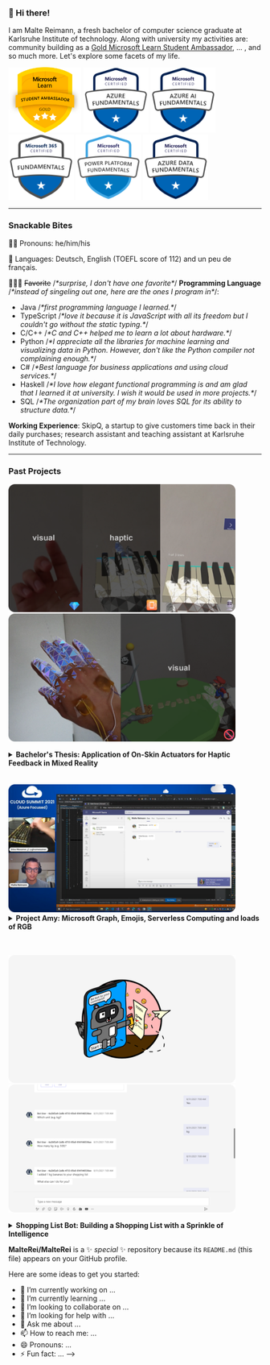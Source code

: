 ### 👋 Hi there!
I am Malte Reimann, a fresh bachelor of computer science graduate at Karlsruhe Institute of technology. Along with university my activities are: community building as a <a href="https://studentambassadors.microsoft.com/en-US/profile/56292">Gold Microsoft Learn Student Ambassador</a>, ... , and so much more. Let's explore some facets of my life.

<a href="https://studentambassadors.microsoft.com/en-US/profile/56292"><img src="assets/badges/mlsa_gold.png" height="130px" width="auto" alt="Microsoft Learn Student Ambassador badge" /></a>
<a href="https://www.credly.com/badges/1f8180af-b439-4b43-bc6a-6b6e83849222/public_url"><img src="assets/badges/microsoft-certified-azure-fundamentals.png" height="130px" width="auto" alt="Microsoft Azure Fundamentals (AZ-900) Certification badge" /></a>
<a href="https://www.credly.com/badges/1f8180af-b439-4b43-bc6a-6b6e83849222/public_url"><img src="assets/badges/microsoft-certified-azure-ai-fundamentals.png" height="130px" width="auto" alt="Microsoft Azure AI Fundamentals (AI-900) Certification badge" /></a>
<a href="https://www.credly.com/badges/73384916-8088-4547-a6a2-14c6ef9c9f61/public_url"><img src="assets/badges/microsoft-365-certified-fundamentals.png" height="130px" width="auto" alt="Microsoft 365 Certified Fundamentals (MS-900) Certification badge" /></a>
<a href="https://www.credly.com/badges/829deac1-9b67-4dd8-a789-6333f266a775/public_url"><img src="assets/badges/microsoft-certified-power-platform-fundamentals.png" height="130px" width="auto" alt="Microsoft Power Platform Fundamentals (PL-900) Certification badge" /></a>
<a href="https://www.credly.com/badges/6939ffc3-9af9-4384-8656-6f6f72867e26/public_url"><img src="assets/badges/microsoft-certified-azure-data-fundamentals.png" height="130px" width="auto" alt="Microsoft Azure Data Fundamentals (DP-900) Certification badge" /></a>

---

### Snackable Bites
👦🏽 Pronouns: he/him/his

💬 Languages: Deutsch, English (TOEFL score of 112) and un peu de français.

👨🏽‍💻 ~~Favorite~~ /*\*surprise, I don't have one favorite\**/ **Programming Language** /*\*instead of singeling out one, here are the ones I program in\**/:

 * Java /*\*first programming language I learned.\**/
 * TypeScript /*\*love it because it is JavaScript with all its freedom but I couldn't go without the static typing.\**/
 * C/C++ /*\*C and C++ helped me to learn a lot about hardware.\**/
 * Python /*\*I appreciate all the libraries for machine learning and visualizing data in Python. However, don't like the Python compiler not complaining enough.\**/
 * C# /*\*Best language for business applications and using cloud services.\**/
 * Haskell /*\*I love how elegant functional programming is and am glad that I learned it at university. I wish it would be used in more projects.\**/
 * SQL /*\*The organization part of my brain loves SQL for its ability to structure data.\**/

**Working Experience**: SkipQ, a startup to give customers time back in their daily purchases; research assistant and teaching assistant at Karlsruhe Institute of Technology.

---

### Past Projects

<img src="assets/projects/screenshots/mixed-reality-piano.png" height="254px" width="auto" alt="Screenshots of mixed reality piano application with haptic feedback, visual piano tutorial and piano recorder to investigate learning rate." /> <img src="assets/projects/screenshots/mixed-reality-game.png" height="254px" width="auto" alt="Screenshots of mixed reality game application left with haptic feedback when holographic character walks on players hand and left without haptics." />
<details>
<summary><b>Bachelor's Thesis: Application of On-Skin Actuators for Haptic Feedback in Mixed Reality</b></summary>
  <b>Technologies</b>: Unity, Mixed Reality Toolkit, HoloLens 2, C#, C, PCB design, 3D printing, ESP32 microcontroller, Python for data analysis
  <br>
  <b>Further Links</b>: <img src="assets/icons/github.svg" height="16px" width="auto" alt="GitHub icon"/> <a href="https://github.com/MalteRei/KIT-bachelor-thesis-piano">Piano Application Repo</a>, <img src="assets/icons/github.svg" height="16px" width="auto" alt="GitHub icon"/> <a href="https://github.com/MalteRei/KIT-bachelor-thesis-game">Game Repo</a>
 <br>
  <p>For my bachelor's thesis I developed and evaluated two mixed reality applications. The first application is a virtual piano learning environment in which learning through a visual tutorial or a haptic tutorial that vibrates the finger to press the next piano key with. In the second application the player has to help a character across holographic floating islands. The canyon between the islands are to wide for the character to jump by itself. Through hand tracking the player can bridge the gap with their hand. One variation of the game allows the player to feel the steps of the character walking across the players hand. Both applications run on a HoloLens 2, borrowed from <a href="https://www.media-lesson.com/en/index.html">medialesson</a>. The hardware for the on-skin actuators for haptic feedback is based on state of the art research. They work through Lorenz force between a magnet and a circuit. The learning rate in the piano application was evaluated with a between-subject study. A diverse within-subject study gives insight into the feeling of presence of playing the game with haptic feedback.</p>
</details>
<br>
<br>
<img src="assets/projects/screenshots/project-amy.png" height="254px" width="auto" alt="Live Demo at Cloud Summit showing teams chat and light up RGB keyboard when reacting to a message." /> 
<details>
<summary><b>Project Amy: Microsoft Graph, Emojis, Serverless Computing and loads of RGB</b></summary>
  <b>Technologies</b>: Azure Functions, TypeScript, C#, Microsoft Graph, Azure Storage Queue, GitHub Actions
  <br>
  <b>Further Links</b>: <img src="assets/icons/github.svg" height="16px" width="auto" alt="GitHub icon"/> <a href="https://github.com/ginomessmer/project-amy">Repo</a>, <img src="assets/icons/youtube.svg" height="16px" width="auto" alt="YouTube icon"/> <a href="https://youtu.be/INll8mavIas">Recording</a>, <img src="assets/icons/linkedin.svg" height="16px" width="auto" alt="LinkedIn icon"/> <a href="https://www.linkedin.com/posts/ginomessmer_microsoftteams-azure-cloudsummit2021-activity-6845632519157755905-l69r">Post</a>, <img src="assets/icons/internet.svg" height="16px" width="auto" alt="Internet icon"/> <a href="https://azuresummit.live/amy-reacted-to-your-message-600-pm-teams-app-iot-device-and-lots-of-emojis-by-gino-and-malte/">Cloud Summit Event</a>
 <br>
  <p>In collaboration with <a href="https://github.com/ginomessmer">Gino Messmer"</a> we build a serverless application that uses the Microsoft Teams endpoint to notify our application when someone reacts to a message in our chat. When someone reacts to our message, for example with a thumbs up, the RGB keyboard on our workdesk lights up in the color of the emoji, in the example yellow. Why? RGB makes everything faster, even working. Kidding aside, it is a neat project to get started with the Microsoft Graph endpoint for Teams and to teach about serverless computing. We presented the project at the global 2021 Cloud Summit. Go have a look, you can find the recording in the links above.</p>
</details>
<br>
<br>

<img src="assets/projects/screenshots/shopping-list-bit.png" height="254px" width="auto" alt="Racoon depicted as bot in phone." /><img src="assets/projects/screenshots/shopping-list-teams.png" height="254px" width="auto" alt="Screenshot of possible Teams chat with shopping list bot." /> 
<details>
<summary><b>Shopping List Bot: Building a Shopping List with a Sprinkle of Intelligence</b></summary>
<b>Technologies</b>: Azure Functions, TypeScript, Microsoft Bot Framework, Cosmos DB, Language Understanding, Microsoft Teams, Adaptive Cards, GitHub Actions
<br>
<b>Further Links</b>: <img src="assets/icons/github.svg" height="16px" width="auto" alt="GitHub icon"/> <a href="https://github.com/microsoft-campus-community/workshop-shopping-list-bot">Repo</a>, <img src="assets/icons/youtube.svg" height="16px" width="auto" alt="YouTube icon"/> <a href="https://youtu.be/GD9AePydcs4">Microsoft 365 Developer Interview</a>, <img src="assets/icons/youtube.svg" height="16px" width="auto" alt="YouTube icon"/> <a href="https://youtu.be/32QL7wITclw">Recording full-length workshop</a>
<br>
<p><a href="https://github.com/spethso">Sandro Speth</a> and I created a prepackaged workshop for other Microsoft Learn Student Ambassadors to host. The workshop teaches how to build a smart chatbot using the Microsoft Bot Framework and LUIS service. The bot can manage a shared shopping list for a group chat, for example with roommates. To store the shopping list we also build a serverless backend that stores list items in a Cosmos DB using the MongoDB API. To showcase the project we were interviewed on the Microsoft 365 Developer YouTube channel. The GitHub repoistory contains a detailed wiki you should have a look at to get started with any of the technologies or to do the workshop.</p>
</details>

**MalteRei/MalteRei** is a ✨ _special_ ✨ repository because its `README.md` (this file) appears on your GitHub profile.

Here are some ideas to get you started:

- 🔭 I’m currently working on ...
- 🌱 I’m currently learning ...
- 👯 I’m looking to collaborate on ...
- 🤔 I’m looking for help with ...
- 💬 Ask me about ...
- 📫 How to reach me: ...
- 😄 Pronouns: ...
- ⚡ Fun fact: ...
-->

